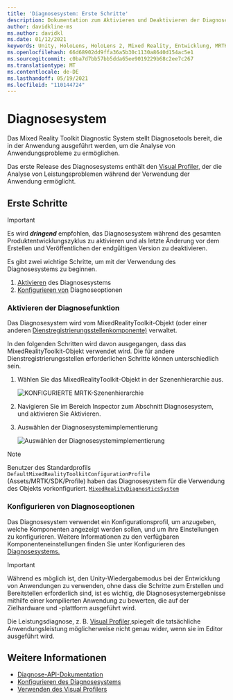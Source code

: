 ```yaml
---
title: 'Diagnosesystem: Erste Schritte'
description: Dokumentation zum Aktivieren und Deaktivieren der Diagnose in MRTK
author: davidkline-ms
ms.author: davidkl
ms.date: 01/12/2021
keywords: Unity, HoloLens, HoloLens 2, Mixed Reality, Entwicklung, MRTK,
ms.openlocfilehash: 66d68902dd9ffa36a5b30c1130a8640d154ac5e1
ms.sourcegitcommit: c0ba7d7bb57bb5dda65ee9019229b68c2ee7c267
ms.translationtype: MT
ms.contentlocale: de-DE
ms.lasthandoff: 05/19/2021
ms.locfileid: "110144724"
---
```

# <a name="diagnostic-system"></a>Diagnosesystem

Das Mixed Reality Toolkit Diagnostic System stellt Diagnosetools bereit, die in der Anwendung ausgeführt werden, um die Analyse von Anwendungsprobleme zu ermöglichen.

Das erste Release des Diagnosesystems enthält den [Visual Profiler,](using-visual-profiler.md) der die Analyse von Leistungsproblemen während der Verwendung der Anwendung ermöglicht.

## <a name="getting-started"></a>Erste Schritte

> [!IMPORTANT]
> Es wird **_dringend_** empfohlen, das Diagnosesystem während des gesamten Produktentwicklungszyklus zu aktivieren und als letzte Änderung vor dem Erstellen und Veröffentlichen der endgültigen Version zu deaktivieren.

Es gibt zwei wichtige Schritte, um mit der Verwendung des Diagnosesystems zu beginnen.

1. [Aktivieren](#enable-diagnostics) des Diagnosesystems
2. [Konfigurieren von](#configure-diagnostic-options) Diagnoseoptionen

### <a name="enable-diagnostics"></a>Aktivieren der Diagnosefunktion

Das Diagnosesystem wird vom MixedRealityToolkit-Objekt (oder einer anderen [Dienstregistrierungsstellenkomponente)](xref:Microsoft.MixedReality.Toolkit.IMixedRealityServiceRegistrar) verwaltet.

In den folgenden Schritten wird davon ausgegangen, dass das MixedRealityToolkit-Objekt verwendet wird. Die für andere Dienstregistrierungsstellen erforderlichen Schritte können unterschiedlich sein.

1. Wählen Sie das MixedRealityToolkit-Objekt in der Szenenhierarchie aus.

    ![KONFIGURIERTE MRTK-Szenenhierarchie](../images/MRTK_ConfiguredHierarchy.png)

1. Navigieren Sie im Bereich Inspector zum Abschnitt Diagnosesystem, und aktivieren Sie Aktivieren.
1. Auswählen der Diagnosesystemimplementierung

    ![Auswählen der Diagnosesystemimplementierung](../images/diagnostics/DiagnosticsSelectSystemType.png)

> [!NOTE]
> Benutzer des Standardprofils `DefaultMixedRealityToolkitConfigurationProfile` (Assets/MRTK/SDK/Profile) haben das Diagnosesystem für die Verwendung des Objekts vorkonfiguriert. [`MixedRealityDiagnosticsSystem`](xref:Microsoft.MixedReality.Toolkit.Diagnostics.MixedRealityDiagnosticsSystem)

### <a name="configure-diagnostic-options"></a>Konfigurieren von Diagnoseoptionen

Das Diagnosesystem verwendet ein Konfigurationsprofil, um anzugeben, welche Komponenten angezeigt werden sollen, und um ihre Einstellungen zu konfigurieren. Weitere Informationen zu den verfügbaren Komponenteneinstellungen finden Sie unter Konfigurieren des [Diagnosesystems.](configuring-diagnostics.md)

> [!IMPORTANT]
> Während es möglich ist, den Unity-Wiedergabemodus bei der Entwicklung von Anwendungen zu verwenden, ohne dass die Schritte zum Erstellen und Bereitstellen erforderlich sind, ist es wichtig, die Diagnosesystemergebnisse mithilfe einer kompilierten Anwendung zu bewerten, die auf der Zielhardware und -plattform ausgeführt wird.
>
> Die Leistungsdiagnose, z. B. [Visual Profiler,](using-visual-profiler.md)spiegelt die tatsächliche Anwendungsleistung möglicherweise nicht genau wider, wenn sie im Editor ausgeführt wird.

## <a name="see-also"></a>Weitere Informationen

- [Diagnose-API-Dokumentation](xref:Microsoft.MixedReality.Toolkit.Diagnostics)
- [Konfigurieren des Diagnosesystems](configuring-diagnostics.md)
- [Verwenden des Visual Profilers](using-visual-profiler.md)
